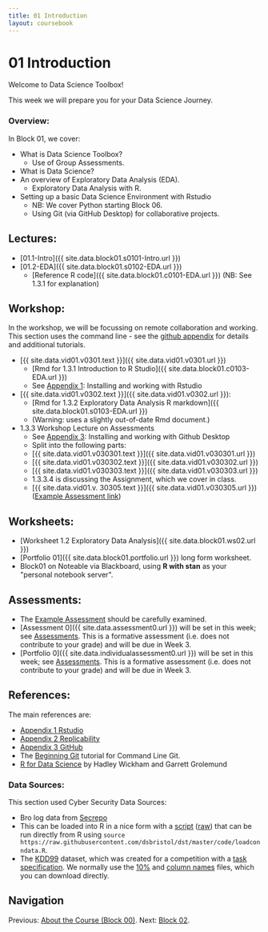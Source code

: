 ```yaml
---
title: 01 Introduction
layout: coursebook
---
```


# 01 Introduction

Welcome to Data Science Toolbox!

This week we will prepare you for your Data Science Journey. 
### Overview:

In Block 01, we cover:

* What is Data Science Toolbox?
  * Use of Group Assessments.
* What is Data Science?
* An overview of Exploratory Data Analysis (EDA).
  * Exploratory Data Analysis with R.
* Setting up a basic Data Science Environment with Rstudio
  * NB: We cover Python starting Block 06.
  * Using Git (via GitHub Desktop) for collaborative projects.
## Lectures:

* [01.1-Intro]({{ site.data.block01.s0101-Intro.url }})
* [01.2-EDA]({{ site.data.block01.s0102-EDA.url }})
  * [Reference R code]({{ site.data.block01.c0101-EDA.url }}) (NB: See 1.3.1 for explanation)

## Workshop:

In the workshop, we will be focussing on remote collaboration and working. This section uses the command line - see the [github appendix](appendix3-github.md) for details and additional tutorials.

* [{{ site.data.vid01.v0301.text }}]({{ site.data.vid01.v0301.url }})
  * [Rmd for 1.3.1 Introduction to R Studio]({{ site.data.block01.c0103-EDA.url }}) 
  * See [Appendix 1](appendix1-prep.md): Installing and working with Rstudio
* [{{ site.data.vid01.v0302.text }}]({{ site.data.vid01.v0302.url }}):
  * [Rmd for 1.3.2 Exploratory Data Analysis R markdown]({{ site.data.block01.s0103-EDA.url }}) 
  * (Warning: uses a slightly out-of-date Rmd document.)
* 1.3.3 Workshop Lecture on Assessments
  * See [Appendix 3](appendix3-github.md): Installing and working with Github Desktop
  * Split into the following parts:
  - [{{ site.data.vid01.v030301.text }}]({{ site.data.vid01.v030301.url }})
  - [{{ site.data.vid01.v030302.text }}]({{ site.data.vid01.v030302.url }})
  - [{{ site.data.vid01.v030303.text }}]({{ site.data.vid01.v030303.url }})
  - 1.3.3.4 is discussing the Assignment, which we cover in class.
  - [{{ site.data.vid01.v. 30305.text }}]({{ site.data.vid01.v030305.url }}) ([Example Assessment link](https://github.com/dsbristol/dst_example_project))

## Worksheets:

* [Worksheet 1.2 Exploratory Data Analysis]({{ site.data.block01.ws02.url }}) 
* [Portfolio 01]({{ site.data.block01.portfolio.url }}) long form worksheet.
* Block01 on Noteable via Blackboard, using **R with stan** as your "personal notebook server".
## Assessments:

* The [Example Assessment](https://github.com/dsbristol/dst_example_project) should be carefully examined.
* [Assessment 0]({{ site.data.assessment0.url }}) will be set in this week; see [Assessments](../assessments.md). This is a formative assessment (i.e. does not contribute to your grade) and will be due in Week 3.
* [Portfolio 0]({{ site.data.individualassessment0.url }}) will be set in this week; see [Assessments](../assessments.md). This is a formative assessment (i.e. does not contribute to your grade) and will be due in Week 3.

## References:

The main references are:

* [Appendix 1 Rstudio](appendix1-github.md)
* [Appendix 2 Replicability](appendix2-replicability.md)
* [Appendix 3 GitHub](appendix3-github.md)
* The [Beginning Git](https://chryswoods.com/beginning_git/index.html) tutorial for Command Line Git.
* [R for Data Science](https://r4ds.had.co.nz/) by Hadley Wickham and Garrett Grolemund

### Data Sources:

This section used Cyber Security Data Sources:

* Bro log data from [Secrepo](http://www.secrepo.com/Datasets%20Description/HTML_Bro_log_1/conn.html)
* This can be loaded into R in a nice form with a [script](https://github.com/dsbristol/dst/blob/master/code/loadconndata.R) ([raw](https://raw.githubusercontent.com/dsbristol/dst/master/code/loadconndata.R)) that can be run directly from R using `source https://raw.githubusercontent.com/dsbristol/dst/master/code/loadconndata.R`.
* The [KDD99](http://kdd.ics.uci.edu/databases/kddcup99/kddcup99.html) dataset, which was created for a competition with a [task specification](http://kdd.ics.uci.edu/databases/kddcup99/task.html). We normally use the [10%](http://kdd.ics.uci.edu/databases/kddcup99/kddcup.data_10_percent.gz) and [column names](http://kdd.ics.uci.edu/databases/kddcup99/kddcup.names) files, which you can download directly.

## Navigation

Previous: [About the Course (Block 00)](00.md).
Next: [Block 02](02.md).

